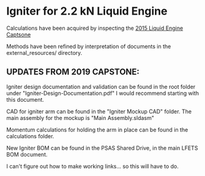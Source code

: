 # Igniter for 2.2 kN Liquid Engine

Calculations have been acquired by inspecting the [2015 Liquid Engine Captsone](https://github.com/psas/liquid-engine-capstone-2015/blob/master/2kN/analysis/Jupyter_Notebooks/LFRE.ipynb)

Methods have been refined by interpretation of documents in the external_resources/ directory.

## UPDATES FROM 2019 CAPSTONE:

Igniter design documentation and validation can be found in the root folder under "Igniter-Design-Documentation.pdf"  I would recommend starting with this document.

CAD for igniter arm can be found in the "Igniter Mockup CAD" folder.  The main assembly for the mockup is "Main Assembly.sldasm"

Momentum calculations for holding the arm in place can be found in the calculations folder.

New Igniter BOM can be found in the PSAS Shared Drive, in the main LFETS BOM document.

I can't figure out how to make working links... so this will have to do.
